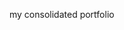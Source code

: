 <!-- '{"name":"Portfolio_react_app","version":12,"tech":["React.js","HTML","CSS","Tailwind"],"tags":["frontend"],"snapshots":["https://ik.imagekit.io/jagwpg3pn/images/portfolio.gif?updatedAt=1688565418403","https://ik.imagekit.io/jagwpg3pn/images/12-400x300.jpg?updatedAt=1688495764163","https://ik.imagekit.io/jagwpg3pn/images/296-400x300.jpg?updatedAt=1688495764109"]}' -->

my consolidated portfolio

